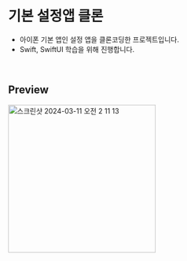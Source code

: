 # 기본 설정앱 클론
- 아이폰 기본 앱인 설정 앱을 클론코딩한 프로젝트입니다.
- Swift, SwiftUI 학습을 위해 진행합니다.

<br>

## Preview
<img width="300" alt="스크린샷 2024-03-11 오전 2 11 13" src="https://github.com/jangjia01234/SettingApp/assets/71865277/737c71d4-0a2f-49e2-8b7b-a18c34d1bc84">
